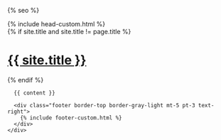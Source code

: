 <!DOCTYPE html>
<html lang="{{ page.lang | default: site.lang | default: "en-US" }}">
  <head>
    <meta charset="UTF-8">
    <meta http-equiv="X-UA-Compatible" content="IE=edge">
    <meta name="viewport" content="width=device-width, initial-scale=1">

{% seo %}

<link rel="stylesheet" href="{{ "/assets/css/style.css?v=" | append: site.github.build_revision | relative_url }}">
{% include head-custom.html %}

  </head>
  <body>
    <div class="container-lg px-3 my-5 markdown-body">
      {% if site.title and site.title != page.title %}
      <h1><a href="{{ "/" | absolute_url }}">{{ site.title }}</a></h1>
      {% endif %}

      {{ content }}

      <div class="footer border-top border-gray-light mt-5 pt-3 text-right">
        {% include footer-custom.html %}
      </div>
    </div>

  </body>
</html>
